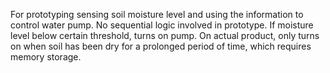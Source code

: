 For prototyping sensing soil moisture level and using the information to control water pump. No sequential logic involved in prototype. If moisture level below certain threshold, turns on pump. On actual product, only turns on when soil has been dry for a prolonged period of time, which requires memory storage.